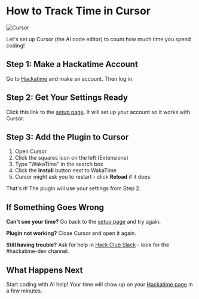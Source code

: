 # How to Track Time in Cursor

![Cursor](/images/editor-icons/cursor-128.png)

Let's set up Cursor (the AI code editor) to count how much time you spend coding!

## Step 1: Make a Hackatime Account

Go to [Hackatime](https://hackatime.hackclub.com) and make an account. Then log in.

## Step 2: Get Your Settings Ready

Click this link to the [setup page](https://hackatime.hackclub.com/my/wakatime_setup). It will set up your account so it works with Cursor.

## Step 3: Add the Plugin to Cursor

1. Open Cursor
2. Click the squares icon on the left (Extensions)
3. Type "WakaTime" in the search box
4. Click the **Install** button next to WakaTime
5. Cursor might ask you to restart - click **Reload** if it does

That's it! The plugin will use your settings from Step 2.

## If Something Goes Wrong

**Can't see your time?** Go back to the [setup page](https://hackatime.hackclub.com/my/wakatime_setup) and try again.

**Plugin not working?** Close Cursor and open it again.

**Still having trouble?** Ask for help in [Hack Club Slack](https://hackclub.slack.com) - look for the #hackatime-dev channel.

## What Happens Next

Start coding with AI help! Your time will show up on your [Hackatime page](https://hackatime.hackclub.com) in a few minutes.
